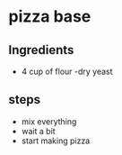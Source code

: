 # pizza base


## Ingredients
- 4 cup of flour
-dry yeast


## steps
- mix everything
- wait a bit
- start making pizza

